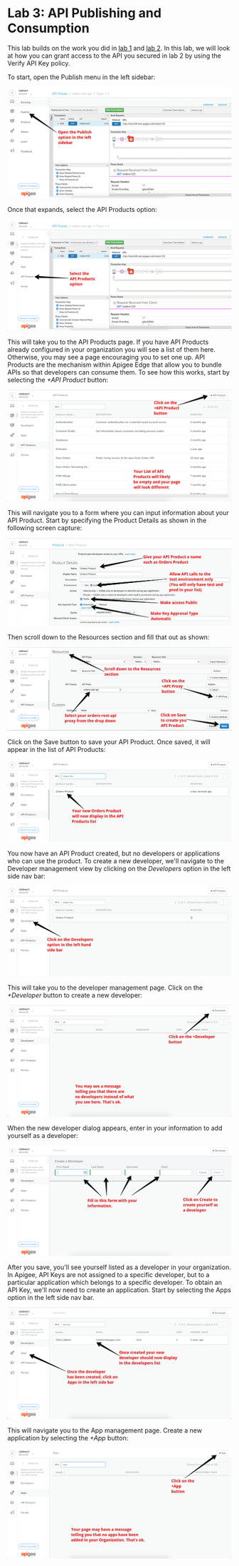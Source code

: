 # Lab 3: API Publishing and Consumption

This lab builds on the work you did in [lab 1](lab1.md) and [lab 2](lab2.md). In this lab, we will look at how you can grant access to the API you secured in lab 2 by using the Verify API Key policy.

To start, open the Publish menu in the left sidebar:

![Image](images/orders-publish-1.png)

Once that expands, select the API Products option:

![Image](images/orders-publish-2.png)

This will take you to the API Products page. If you have API Products already configured in your organization you will see a list of them here. Otherwise, you may see a page encouraging you to set one up. API Products are the mechanism within Apigee Edge that allow you to bundle APIs so that developers can consume them. To see how this works, start by selecting the *+API Product* button:

![Image](images/orders-product-1.png)

This will navigate you to a form where you can input information about your API Product. Start by specifying the Product Details as shown in the following screen capture:

![Image](images/orders-product-2.png)

Then scroll down to the Resources section and fill that out as shown:

![Image](images/orders-product-3.png)

Click on the Save button to save your API Product. Once saved, it will appear in the list of API Products:

![Image](images/orders-product-4.png)

You now have an API Product created, but no developers or applications who can use the product. To create a new developer, we'll navigate to the Developer management view by clicking on the *Developers* option in the left side nav bar:

![Image](images/orders-developer-1.png)

This will take you to the developer management page. Click on the *+Developer* button to create a new developer:

![Image](images/orders-developer-2.png)

When the new developer dialog appears, enter in your information to add yourself as a developer:

![Image](images/orders-developer-3.png)

After you save, you'll see yourself listed as a developer in your organization. In Apigee, API Keys are not assigned to a specific developer, but to a particular application which belongs to a specific developer. To obtain an API Key, we'll now need to create an application. Start by selecting the Apps option in the left side nav bar. 

![Image](images/orders-developer-4.png)

This will navigate you to the App management page. Create a new application by selecting the *+App* button:

![Image](images/orders-app-1.png)


